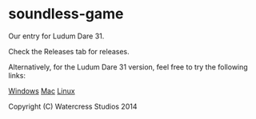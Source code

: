 soundless-game
==============
Our entry for Ludum Dare 31.

Check the Releases tab for releases.

Alternatively, for the Ludum Dare 31 version, feel free to try the following links:

[Windows](http://kylemsguy.com/files/lull-1.0alpha2-win.zip)
[Mac](http://kylemsguy.com/files/lull-1.0alpha2-mac.zip)
[Linux](http://kylemsguy.com/files/lull-1.0alpha2-win.tar.bz2)

Copyright (C) Watercress Studios 2014

